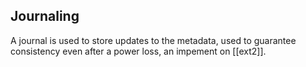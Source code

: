 

## Journaling

A journal is used to store updates to the metadata, used to guarantee consistency even after a power loss, an impement on [[ext2]].